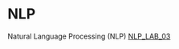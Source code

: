 # NLP
Natural Language Processing (NLP)
[NLP_LAB_03](https://github.com/Matam-Rohith/NLP/blob/main/NLP_Lab_03.ipynb)
